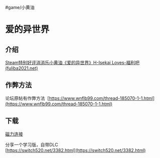 #game/小黄油 

# 爱的异世界
## 介绍
[Steam特别好评消消乐小黄油《爱的异世界》H-Isekai Loves-福利吧 (fuliba2021.net)](https://fuliba2021.net/h-isekai-loves.html)

## 作弊方法
论坛原帖有作弊方法  [https://www.wnflb99.com/thread-185070-1-1.html](https://www.wnflb99.com/thread-185070-1-1.html)


## 下载
[磁力连接](magnet:?xt=urn:btih:266551eda94566d85061092be5a2bbf101a4a1f9)

分享一个学习版，自带DLC  
[https://switch520.net/3382.html](https://switch520.net/3382.html)